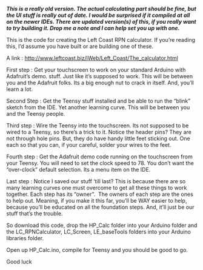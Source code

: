 ***This is a really old version. The actual calculating part should be fine, but the UI stuff is really out of date. I would be surprised if it compiled at all on the newer IDEs. There are updated version(s) of this, if you really want to try building it. Drop me a note and I can help set you up with one.***

This is the code for creating the Left Coast RPN calculator.  If you’re reading this, I’d assume you have built or are building one of these.

A link : http://www.leftcoast.biz/iWeb/Left_Coast/The_calculator.html

First step : Get your touchscreen to work on your standard Arduino with Adafruit’s demo. stuff. Just like it’s supposed to work. This will be between you and the Adafruit folks. Its a big enough nut to crack in itself. And, you’ll learn a lot.

Second Step : Get the Teensy stuff installed and be able to run the “blink” sketch from the IDE. Yet another learning curve. This will be between you and the Teensy people.

Third step : Wire the Teensy into the touchscreen. Its not supposed to be wired to a Teensy, so there’s a trick to it. Notice the header pins? They are not through hole pins. But, they do have handy little feet sticking out. One each so that you can, if your careful, solder your wires to the feet.

Fourth step : Get the Adafruit demo code running on the touchscreen from your Teensy. You will need to set the clock speed to 78. You don’t want the “over-clock” default selection. Its a menu item on the IDE.

Last step : Notice I saved our stuff ‘till last? This is because there are so many learning curves one must overcome to get all these things to work together. Each step has its “owner”.  The owners of each step are the ones to help out. Meaning, if you make it this far, you’ll be WAY easier to help, because you’ll be educated on all the foundation steps. And, it’ll just be our stuff that’s the trouble.

So download this code, drop the HP_Calc folder into your Arduino folder and the LC_RPNCalculator, LC_Screen, LE_baseTools folders into your Arduino libraries folder. 

Open up HP_Calc.ino, compile for Teensy and you should be good to go.

Good luck
